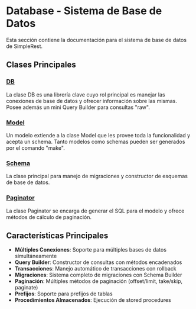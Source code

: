 # Database - Sistema de Base de Datos

Esta sección contiene la documentación para el sistema de base de datos de SimpleRest.

## Clases Principales

### [DB](DB.md)
La clase DB es una librería clave cuyo rol principal es manejar las conexiones de base de datos y ofrecer información sobre las mismas. Posee además un mini Query Builder para consultas "raw".

### [Model](Model.md)
Un modelo extiende a la clase Model que les provee toda la funcionalidad y acepta un schema. Tanto modelos como schemas pueden ser generados por el comando "make".

### [Schema](Schema.md)
La clase principal para manejo de migraciones y constructor de esquemas de base de datos.

### [Paginator](Paginator.md)
La clase Paginator se encarga de generar el SQL para el modelo y ofrece métodos de cálculo de paginación.

## Características Principales

- **Múltiples Conexiones**: Soporte para múltiples bases de datos simultáneamente
- **Query Builder**: Constructor de consultas con métodos encadenados
- **Transacciones**: Manejo automático de transacciones con rollback
- **Migraciones**: Sistema completo de migraciones con Schema Builder
- **Paginación**: Múltiples métodos de paginación (offset/limit, take/skip, paginate)
- **Prefijos**: Soporte para prefijos de tablas
- **Procedimientos Almacenados**: Ejecución de stored procedures